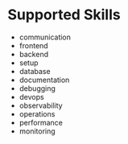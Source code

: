 # Supported Skills

- communication
- frontend
- backend
- setup
- database
- documentation
- debugging
- devops
- observability
- operations
- performance
- monitoring
